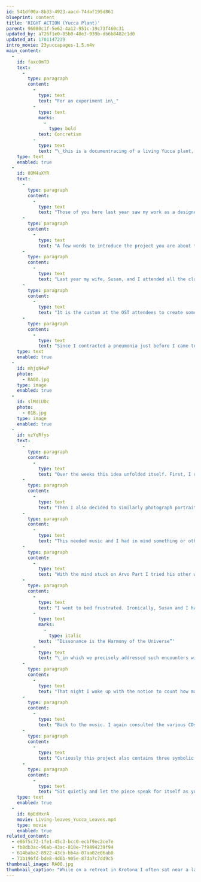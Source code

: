 ```yaml
---
id: 541df00a-8b33-4923-aacd-74daf195d861
blueprint: content
title: 'RIGHT ACTION (Yucca Plant)'
parent: 96080c1f-5e62-4a12-951c-19c73f460c31
updated_by: a726f1e0-85b0-48e3-939b-db6b8482c1d0
updated_at: 1701147239
intro_movie: 23yuccapages-1.5.m4v
main_content:
  -
    id: faxc0mTD
    text:
      -
        type: paragraph
        content:
          -
            type: text
            text: "For an experiment in\_"
          -
            type: text
            marks:
              -
                type: bold
            text: Concretism
          -
            type: text
            text: "\_this is a documentracing of a living Yucca plant, in Ojai, CA.\_"
    type: text
    enabled: true
  -
    id: 8OM4uXYR
    text:
      -
        type: paragraph
        content:
          -
            type: text
            text: "Those of you here last year saw my work as a designer/poet in the gallery outside this room.\_"
      -
        type: paragraph
        content:
          -
            type: text
            text: "A few words to introduce the project you are about to experience. If you listen carefully, the process I experienced to create this project is much like the unfolding process of life and its path we travel on.\_"
      -
        type: paragraph
        content:
          -
            type: text
            text: "Last year my wife, Susan, and I attended all the classes at the Ojai School of Theosophy.\_"
      -
        type: paragraph
        content:
          -
            type: text
            text: "It is the custom at the OST attendees to create some project that reflects on the subjects taught (by Joy Mills, on the Mahatma Letters) and to share that with the students and invited public at the end in an evening program.\LLike my colleagues, I had no idea what I would do.\_"
      -
        type: paragraph
        content:
          -
            type: text
            text: "Since I contracted a pneumonia just before I came to Ojai, I often sat near a large yucca plant next to the house I stayed in, and then soak up some of the California sun during our breaks.\LWhile doing this I started to become more and more aware of this enormous plant, being much bigger and taller than me.\LAnd as I sat there admiring it, we developed an interesting communion that became the impulse for an idea to relate the plant to the Mahatma letters – somehow.\_"
    type: text
    enabled: true
  -
    id: mhjqN4wP
    photo:
      - RA00.jpg
    type: image
    enabled: true
  -
    id: slMdiUDc
    photo:
      - 01B.jpg
    type: image
    enabled: true
  -
    id: uzYqRfys
    text:
      -
        type: paragraph
        content:
          -
            type: text
            text: "Over the weeks this idea unfolded itself. First, I decided to take pictures of the plant, on slide film,\Land to project these slides along with texts from the Mahatma letters. I decided to take a portrait of each leaf on the Yucca plant, making a single image of each leaf from a certain point of view. Also, I decided to approach this according to a simple spiral system, by photographing first the leaf at the lowest, ground-level, then moving to the next one by moving around the plant in a spiral, and from the lowest level to its highest.\_\_"
      -
        type: paragraph
        content:
          -
            type: text
            text: "Then I also decided to similarly photograph portraits of the leaves or pages from the book on the Mahatma letters, which were to juxtapose with the images from the yucca plant. To show these slides I decided to use a dissolve unit to make their transitions smooth and metamorphic, and got my daughter to send a dissolve unit from our school.\_\_"
      -
        type: paragraph
        content:
          -
            type: text
            text: "This needed music and I had in mind something or other by the composer Arvo Part – sort of classic yet contemporary. I bought two CDs at the local store, where I listened briefly to one piece that seemed just perfect. Its title was Litany, which is Christian, – not so appropriate for the Mahatma topic, but I thought it was sung in a foreign language and that no-one could understand the words anyway. Back at the house I played the whole thing, but my excitement turned into disappointment when I discovered that the words were in English and made a definite Christian reference.\_"
      -
        type: paragraph
        content:
          -
            type: text
            text: "With the mind stuck on Arvo Part I tried his other works but seemed right.\LEventually I gave up on him and searched for alternatives.\LNothing seemed right, and I was running out of time.\LOne piece by Schubert seemed good, but as soon as I heard it, I recognized it as the music from the tape I received that documented my favorite aunt’s funeral in Holland who passed away just a year before, . . . so I dismissed it.\_"
      -
        type: paragraph
        content:
          -
            type: text
            text: "I went to bed frustrated. Ironically, Susan and I had just given our lecture to the TS lodge entitled\L"
          -
            type: text
            marks:
              -
                type: italic
            text: '“Dissonance is the Harmony of the Universe”'
          -
            type: text
            text: "\_in which we precisely addressed such encounters with uncertainty, … so I reminded myself that this was the opportunity for the right thing to come forward, something creative and not one from my conditioned response – but only if kept an open mind!\_"
      -
        type: paragraph
        content:
          -
            type: text
            text: "That night I woke up with the notion to count how many leaves from the Yucca plant I had documented portraits of, since this plus the same number of slides from the book would determine the structure, and therefore the length of music. I got up and counted…to discover the amazing fact that there were 49 leaves on the plan!\LTheosophists especially recognize this number as the auspicious number mentioned in various references in the Mahatma letters and other theosophic writings, being 7 x 7, and referring among other things to the seven fields and levels of consciousness and their seven sub-fields respectively. The next day I simply put the images in the order of how I shot the plant, and the less structured slides I shot from the pages of letters and played it with the dissolve unit set on automatic with its timer for 6 seconds per slide. The whole performance was 13 minutes and about 19 seconds.\_"
      -
        type: paragraph
        content:
          -
            type: text
            text: "Back to the music. I again consulted the various CDs I had borrowed,\Land this happened to bring me back to the Schubert piece mentioned earlier,\Lthe Adagio from his String Quintet in C. Not only did none of the possible options come close to the timing, . . . the Schubert piece was exactly. . . 13 minutes and 19 seconds! So, I played the music with the slides, albeit somewhat reluctantly. This time, however, instead of the piece reminding me of my aunt’s funeral I recognized the music I had so often heard her play when she practiced her violin, which was a special and happy memory indeed. Clearly, this piece was the right music, in every way, as you will also experience!\_"
      -
        type: paragraph
        content:
          -
            type: text
            text: "Curiously this project also contains three symbolic qualities in the material used: Firsts, the 49 images from the Yucca plant that refer to our human nature in the physical, emotional and spiritual fields of consciousness. Secondly, the 49 slides of texts, words that reflect the mental world and the mind. And thirdly, the music, which forms a synthesis of 49 parts in time, and as “sound” it can represent the invisible field of the Spirit. We also know that the mind links the worlds of form and spirit.\_\_"
      -
        type: paragraph
        content:
          -
            type: text
            text: "Sit quietly and let the piece speak for itself as you experience its content on your own terms.\_"
    type: text
    enabled: true
  -
    id: 6pEdHxrA
    movie: Living-leaves_Yucca_Leaves.mp4
    type: movie
    enabled: true
related_content:
  - e86f5c72-1fe1-45c3-bcc0-ecbf9ec2ce7e
  - fb8db3ac-96ab-43ac-818e-7f9494239f94
  - 614baba2-8922-43cb-bb4a-07aa02e06ab0
  - 71b196fd-bde8-4d6b-905e-87da7c7dd9c5
thumbnail_image: RA00.jpg
thumbnail_caption: "While on a retreat in Krotona I often sat near a large yucca plant next to the guest house I stayed.\L Over time I became more and more aware of this enormous plant, much taller than me. \LFrom that an interesting communion with the plant sparked the idea to relate the \"leaves\" of plant to the Mahatma letters we were studying. This became a video on the Buddhist theme of \"Right Action.\""
---
```

